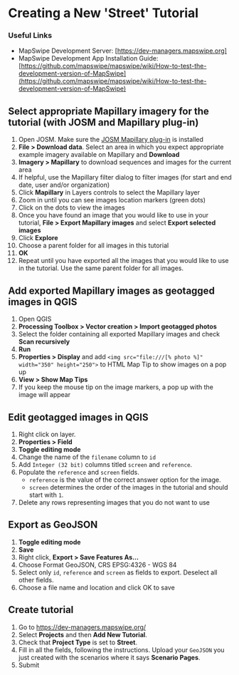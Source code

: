 # Creating a New 'Street' Tutorial
### Useful Links 
- MapSwipe Development Server: [https://dev-managers.mapswipe.org]
- MapSwipe Development App Installation Guide: [https://github.com/mapswipe/mapswipe/wiki/How-to-test-the-development-version-of-MapSwipe](https://github.com/mapswipe/mapswipe/wiki/How-to-test-the-development-version-of-MapSwipe)

## Select appropriate Mapillary imagery for the tutorial (with JOSM and Mapillary plug-in)

1. Open JOSM. Make sure the [JOSM Mapillary plug-in](https://wiki.openstreetmap.org/wiki/JOSM/Plugins/Mapillary) is installed
2. **File > Download data**. Select an area in which you expect appropriate example imagery available on Mapillary and **Download**
3. **Imagery > Mapillary** to download sequences and images for the current area
4. If helpful, use the Mapillary filter dialog to filter images (for start and end date, user and/or organization)
5. Click **Mapillary** in Layers controls to select the Mapillary layer
6. Zoom in until you can see images location markers (green dots)
7. Click on the dots to view the images
8. Once you have found an image that you would like to use in your tutorial, **File > Export Mapillary images** and select **Export selected images**
9. Click **Explore**
10. Choose a parent folder for all images in this tutorial
11. **OK**
12. Repeat until you have exported all the images that you would like to use in the tutorial. Use the same parent folder for all images.

## Add exported Mapillary images as geotagged images in QGIS

1. Open QGIS
2. **Processing Toolbox > Vector creation > Import geotagged photos**
3. Select the folder containing all exported Mapillary images and check **Scan recursively**
4. **Run**
5. **Properties > Display** and add `<img src="file:///[% photo %]" width="350" height="250">` to HTML Map Tip to show images on a pop up
6. **View > Show Map Tips**
7. If you keep the mouse tip on the image markers, a pop up with the image will appear

## Edit geotagged images in QGIS

1. Right click on layer.
2. **Properties > Field**
3. **Toggle editing mode**
4. Change the name of the `filename` column to `id` 
5. Add `Integer (32 bit)` columns titled  `screen`  and  `reference`.
6. Populate the `reference` and `screen` fields. 
    * `reference` is the value of the correct answer option for the image. 
    * `screen` determines the order of the images in the tutorial and should start with `1`. 
7. Delete any rows representing images that you do not want to use

## Export as GeoJSON

1. **Toggle editing mode**
2. **Save**
3. Right click, **Export > Save Features As...**
4. Choose Format GeoJSON, CRS EPSG:4326 - WGS 84
5. Select only `id`, `reference` and `screen` as fields to export. Deselect all other fields.
6. Choose a file name and location and click OK to save

## Create tutorial

1. Go to https://dev-managers.mapswipe.org/
2. Select  **Projects** and then **Add New Tutorial**. 
3. Check that  **Project Type**  is set to  **Street**.
4. Fill in all the fields, following the instructions. Upload your `GeoJSON` you just created with the scenarios where it says **Scenario Pages**.
5. Submit
